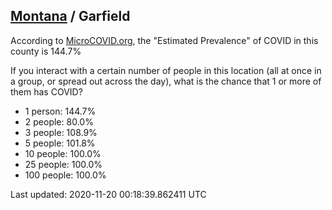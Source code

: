 
## [Montana](/united-states/montana) / Garfield

According to [MicroCOVID.org](http://microcovid.org),
the "Estimated Prevalence" of COVID in this county is 144.7%

If you interact with a certain number of people in this location
(all at once in a group, or spread out across the day), what is the chance that
1 or more of them has COVID?

- 1 person: 144.7%
- 2 people: 80.0%
- 3 people: 108.9%
- 5 people: 101.8%
- 10 people: 100.0%
- 25 people: 100.0%
- 100 people: 100.0%

Last updated: 2020-11-20 00:18:39.862411 UTC

